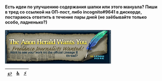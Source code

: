 #### Есть идеи по улучшению содержания шапки или этого мануала? Пиши в тред со ссылкой на ОП-пост, либо incognito#9641 в дискорде, постараюсь ответить в течение пары дней (не заёбывайте только особо, ладненько?)

![](pics/tahwy.png)

|[↩️](header.md)|[♿](perekat.md)|[⚡](https://2ch.hk/vg/res/44098823.html)|
|:---:|:---:|:---:|
